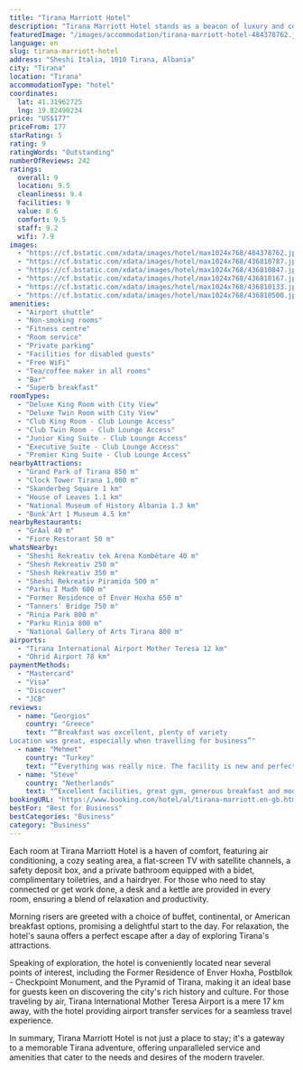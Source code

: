 ```yaml
---
title: "Tirana Marriott Hotel"
description: "Tirana Marriott Hotel stands as a beacon of luxury and comfort in the heart of Tirana, merely 1."
featuredImage: "/images/accommodation/tirana-marriott-hotel-484378762.jpg"
language: en
slug: tirana-marriott-hotel
address: "Sheshi Italia, 1010 Tirana, Albania"
city: "Tirana"
location: "Tirana"
accommodationType: "hotel"
coordinates:
  lat: 41.31962725
  lng: 19.82490234
price: "US$177"
priceFrom: 177
starRating: 5
rating: 9
ratingWords: "Outstanding"
numberOfReviews: 242
ratings:
  overall: 9
  location: 9.5
  cleanliness: 9.4
  facilities: 9
  value: 8.6
  comfort: 9.5
  staff: 9.2
  wifi: 7.9
images:
  - "https://cf.bstatic.com/xdata/images/hotel/max1024x768/484378762.jpg?k=6c1aef5be10573fe80f07f4ef0343e63c1153cc01c28c35d73c20ef6908d30e1&o=&hp=1"
  - "https://cf.bstatic.com/xdata/images/hotel/max1024x768/436810787.jpg?k=d667e091ad2b0c2a076b7cf68118b95756a0df951586e542f152d2cc47f8e303&o=&hp=1"
  - "https://cf.bstatic.com/xdata/images/hotel/max1024x768/436810847.jpg?k=ab72719992d7b33344ccfc77caeb451ea41732d4a0c5e2d5ff8fe61ec12942ad&o=&hp=1"
  - "https://cf.bstatic.com/xdata/images/hotel/max1024x768/436810167.jpg?k=90224e4cf8cf96f80064088ce693268a9d9399d82265036aca0fcc0b0f3fd6d9&o=&hp=1"
  - "https://cf.bstatic.com/xdata/images/hotel/max1024x768/436810133.jpg?k=8bda9f5bbbb7a776d01be5673efb8858a4ced2a4a79855e2a9b6447df8dbc3bc&o=&hp=1"
  - "https://cf.bstatic.com/xdata/images/hotel/max1024x768/436810500.jpg?k=fca3ccfe2011279b9fbd4daa72ed4ecd33d040e903fdaf18b56bf5945ffcdb15&o=&hp=1"
amenities:
  - "Airport shuttle"
  - "Non-smoking rooms"
  - "Fitness centre"
  - "Room service"
  - "Private parking"
  - "Facilities for disabled guests"
  - "Free WiFi"
  - "Tea/coffee maker in all rooms"
  - "Bar"
  - "Superb breakfast"
roomTypes:
  - "Deluxe King Room with City View"
  - "Deluxe Twin Room with City View"
  - "Club King Room - Club Lounge Access"
  - "Club Twin Room - Club Lounge Access"
  - "Junior King Suite - Club Lounge Access"
  - "Executive Suite - Club Lounge Access"
  - "Premier King Suite - Club Lounge Access"
nearbyAttractions:
  - "Grand Park of Tirana 850 m"
  - "Clock Tower Tirana 1,000 m"
  - "Skanderbeg Square 1 km"
  - "House of Leaves 1.1 km"
  - "National Museum of History Albania 1.3 km"
  - "Bunk'Art 1 Museum 4.5 km"
nearbyRestaurants:
  - "GrAal 40 m"
  - "Fiore Restorant 50 m"
whatsNearby:
  - "Sheshi Rekreativ tek Arena Kombëtare 40 m"
  - "Shesh Rekreativ 250 m"
  - "Shesh Rekreativ 350 m"
  - "Sheshi Rekreativ Piramida 500 m"
  - "Parku I Madh 600 m"
  - "Former Residence of Enver Hoxha 650 m"
  - "Tanners' Bridge 750 m"
  - "Rinia Park 800 m"
  - "Parku Rinia 800 m"
  - "National Gallery of Arts Tirana 800 m"
airports:
  - "Tirana International Airport Mother Teresa 12 km"
  - "Ohrid Airport 78 km"
paymentMethods:
  - "Mastercard"
  - "Visa"
  - "Discover"
  - "JCB"
reviews:
  - name: "Georgios"
    country: "Greece"
    text: "“Breakfast was excellent, plenty of variety
Location was great, especially when travelling for business”"
  - name: "Mehmet"
    country: "Turkey"
    text: "“Everything was really nice. The facility is new and perfect. The service was completely focused on guest satisfaction.”"
  - name: "Steve"
    country: "Netherlands"
    text: "“Excellent facilities, great gym, generous breakfast and modern, comfortable rooms.”"
bookingURL: "https://www.booking.com/hotel/al/tirana-marriott.en-gb.html?aid=8035640"
bestFor: "Best for Business"
bestCategories: "Business"
category: "Business"
---
```


Each room at Tirana Marriott Hotel is a haven of comfort, featuring air conditioning, a cozy seating area, a flat-screen TV with satellite channels, a safety deposit box, and a private bathroom equipped with a bidet, complimentary toiletries, and a hairdryer. For those who need to stay connected or get work done, a desk and a kettle are provided in every room, ensuring a blend of relaxation and productivity.

Morning risers are greeted with a choice of buffet, continental, or American breakfast options, promising a delightful start to the day. For relaxation, the hotel's sauna offers a perfect escape after a day of exploring Tirana's attractions.

Speaking of exploration, the hotel is conveniently located near several points of interest, including the Former Residence of Enver Hoxha, Postbllok - Checkpoint Monument, and the Pyramid of Tirana, making it an ideal base for guests keen on discovering the city's rich history and culture. For those traveling by air, Tirana International Mother Teresa Airport is a mere 17 km away, with the hotel providing airport transfer services for a seamless travel experience.

In summary, Tirana Marriott Hotel is not just a place to stay; it's a gateway to a memorable Tirana adventure, offering unparalleled service and amenities that cater to the needs and desires of the modern traveler.